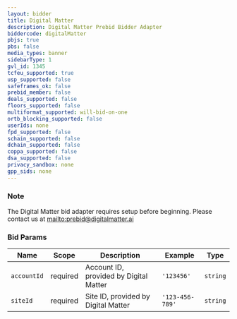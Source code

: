 ```yaml
---
layout: bidder
title: Digital Matter
description: Digital Matter Prebid Bidder Adapter
biddercode: digitalMatter
pbjs: true
pbs: false
media_types: banner
sidebarType: 1
gvl_id: 1345
tcfeu_supported: true
usp_supported: false
safeframes_ok: false
prebid_member: false
deals_supported: false
floors_supported: false
multiformat_supported: will-bid-on-one
ortb_blocking_supported: false
userIds: none
fpd_supported: false
schain_supported: false
dchain_supported: false
coppa_supported: false
dsa_supported: false
privacy_sandbox: none
gpp_sids: none
---
```


### Note

The Digital Matter bid adapter requires setup before beginning. Please contact us at [mailto:prebid@digitalmatter.ai](prebid@digitalmatter.ai)

### Bid Params


| Name        | Scope    | Description                             | Example         | Type     |
|-------------|----------|-----------------------------------------|-----------------|----------|
| `accountId` | required |  Account ID, provided by Digital Matter | `'123456'`      | `string` |
| `siteId`    | required |  Site ID, provided by Digital Matter    | `'123-456-789'` | `string` |
